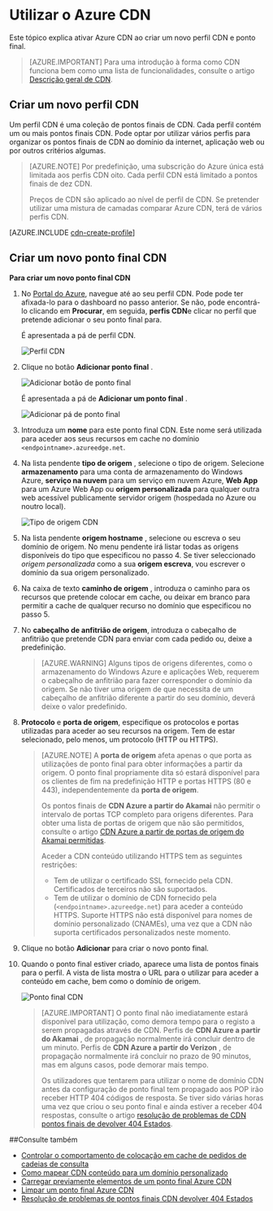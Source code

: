 <properties
     pageTitle="Utilizar o Azure CDN | Microsoft Azure"
     description="Este tópico mostra como ativar a rede de entrega de conteúdos (CDN) para Azure. O tutorial explica a criação de um novo perfil CDN e o ponto final."
     services="cdn"
     documentationCenter=""
     authors="camsoper"
     manager="erikre"
     editor=""/>
<tags
     ms.service="cdn"
     ms.workload="media"
     ms.tgt_pltfrm="na"
     ms.devlang="na"
     ms.topic="get-started-article"
     ms.date="07/28/2016" 
     ms.author="casoper"/>

# <a name="using-azure-cdn"></a>Utilizar o Azure CDN  

Este tópico explica ativar Azure CDN ao criar um novo perfil CDN e ponto final.

>[AZURE.IMPORTANT] Para uma introdução à forma como CDN funciona bem como uma lista de funcionalidades, consulte o artigo [Descrição geral de CDN](./cdn-overview.md).

## <a name="create-a-new-cdn-profile"></a>Criar um novo perfil CDN

Um perfil CDN é uma coleção de pontos finais de CDN.  Cada perfil contém um ou mais pontos finais CDN.  Pode optar por utilizar vários perfis para organizar os pontos finais de CDN ao domínio da internet, aplicação web ou por outros critérios algumas.

> [AZURE.NOTE] Por predefinição, uma subscrição do Azure única está limitada aos perfis CDN oito. Cada perfil CDN está limitado a pontos finais de dez CDN.
>
> Preços de CDN são aplicado ao nível de perfil de CDN. Se pretender utilizar uma mistura de camadas comparar Azure CDN, terá de vários perfis CDN.

[AZURE.INCLUDE [cdn-create-profile](../../includes/cdn-create-profile.md)]

## <a name="create-a-new-cdn-endpoint"></a>Criar um novo ponto final CDN

**Para criar um novo ponto final CDN**

1. No [Portal do Azure](https://portal.azure.com), navegue até ao seu perfil CDN.  Pode pode ter afixada-lo para o dashboard no passo anterior.  Se não, pode encontrá-lo clicando em **Procurar**, em seguida, **perfis CDN**e clicar no perfil que pretende adicionar o seu ponto final para.

    É apresentada a pá de perfil CDN.

    ![Perfil CDN][cdn-profile-settings]

2. Clique no botão **Adicionar ponto final** .

    ![Adicionar botão de ponto final][cdn-new-endpoint-button]

    É apresentada a pá de **Adicionar um ponto final** .

    ![Adicionar pá de ponto final][cdn-add-endpoint]

3. Introduza um **nome** para este ponto final CDN.  Este nome será utilizada para aceder aos seus recursos em cache no domínio `<endpointname>.azureedge.net`.

4. Na lista pendente **tipo de origem** , selecione o tipo de origem.  Selecione **armazenamento** para uma conta de armazenamento do Windows Azure, **serviço na nuvem** para um serviço em nuvem Azure, **Web App** para um Azure Web App ou **origem personalizada** para qualquer outra web acessível publicamente servidor origem (hospedada no Azure ou noutro local).

    ![Tipo de origem CDN](./media/cdn-create-new-endpoint/cdn-origin-type.png)
        
5. Na lista pendente **origem hostname** , selecione ou escreva o seu domínio de origem.  No menu pendente irá listar todas as origens disponíveis do tipo que especificou no passo 4.  Se tiver seleccionado *origem personalizada* como a sua **origem escreva**, vou escrever o domínio da sua origem personalizado.

6. Na caixa de texto **caminho de origem** , introduza o caminho para os recursos que pretende colocar em cache, ou deixar em branco para permitir a cache de qualquer recurso no domínio que especificou no passo 5.

7. No **cabeçalho de anfitrião de origem**, introduza o cabeçalho de anfitrião que pretende CDN para enviar com cada pedido ou, deixe a predefinição.

    > [AZURE.WARNING] Alguns tipos de origens diferentes, como o armazenamento do Windows Azure e aplicações Web, requerem o cabeçalho de anfitrião para fazer corresponder o domínio da origem. Se não tiver uma origem de que necessita de um cabeçalho de anfitrião diferente a partir do seu domínio, deverá deixe o valor predefinido.

8. **Protocolo** e **porta de origem**, especifique os protocolos e portas utilizadas para aceder ao seu recursos na origem.  Tem de estar selecionado, pelo menos, um protocolo (HTTP ou HTTPS).
    
    > [AZURE.NOTE] A **porta de origem** afeta apenas o que porta as utilizações de ponto final para obter informações a partir da origem.  O ponto final propriamente dita só estará disponível para os clientes de fim na predefinição HTTP e portas HTTPS (80 e 443), independentemente da **porta de origem**.  
    >
    > Os pontos finais de **CDN Azure a partir do Akamai** não permitir o intervalo de portas TCP completo para origens diferentes.  Para obter uma lista de portas de origem que não são permitidos, consulte o artigo [CDN Azure a partir de portas de origem do Akamai permitidas](https://msdn.microsoft.com/library/mt757337.aspx).  
    >
    > Aceder a CDN conteúdo utilizando HTTPS tem as seguintes restrições:
    > 
    > - Tem de utilizar o certificado SSL fornecido pela CDN. Certificados de terceiros não são suportados.
    > - Tem de utilizar o domínio de CDN fornecido pela (`<endpointname>.azureedge.net`) para aceder a conteúdo HTTPS. Suporte HTTPS não está disponível para nomes de domínio personalizado (CNAMEs), uma vez que a CDN não suporta certificados personalizados neste momento.

9. Clique no botão **Adicionar** para criar o novo ponto final.

10. Quando o ponto final estiver criado, aparece uma lista de pontos finais para o perfil. A vista de lista mostra o URL para o utilizar para aceder a conteúdo em cache, bem como o domínio de origem.

    ![Ponto final CDN][cdn-endpoint-success]

    > [AZURE.IMPORTANT] O ponto final não imediatamente estará disponível para utilização, como demora tempo para o registo a serem propagadas através de CDN.  Perfis de <b>CDN Azure a partir do Akamai</b> , de propagação normalmente irá concluir dentro de um minuto.  Perfis de <b>CDN Azure a partir do Verizon</b> , de propagação normalmente irá concluir no prazo de 90 minutos, mas em alguns casos, pode demorar mais tempo.
    >    
    > Os utilizadores que tentarem para utilizar o nome de domínio CDN antes da configuração de ponto final tem propagado aos POP irão receber HTTP 404 códigos de resposta.  Se tiver sido várias horas uma vez que criou o seu ponto final e ainda estiver a receber 404 respostas, consulte o artigo [resolução de problemas de CDN pontos finais de devolver 404 Estados](cdn-troubleshoot-endpoint.md).


##<a name="see-also"></a>Consulte também
- [Controlar o comportamento de colocação em cache de pedidos de cadeias de consulta](cdn-query-string.md)
- [Como mapear CDN conteúdo para um domínio personalizado](cdn-map-content-to-custom-domain.md)
- [Carregar previamente elementos de um ponto final Azure CDN](cdn-preload-endpoint.md)
- [Limpar um ponto final Azure CDN](cdn-purge-endpoint.md)
- [Resolução de problemas de pontos finais CDN devolver 404 Estados](cdn-troubleshoot-endpoint.md)

[cdn-profile-settings]: ./media/cdn-create-new-endpoint/cdn-profile-settings.png
[cdn-new-endpoint-button]: ./media/cdn-create-new-endpoint/cdn-new-endpoint-button.png
[cdn-add-endpoint]: ./media/cdn-create-new-endpoint/cdn-add-endpoint.png
[cdn-endpoint-success]: ./media/cdn-create-new-endpoint/cdn-endpoint-success.png
